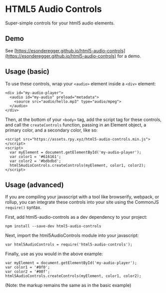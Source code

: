 # HTML5 Audio Controls

Super-simple controls for your html5 audio elements.

## Demo

See [https://esonderegger.github.io/html5-audio-controls](https://esonderegger.github.io/html5-audio-controls) for a demo.

## Usage (basic)

To use these controls, wrap your `<audio>` element inside a `<div>` element:

    <div id="my-audio-player">
      <audio id="my-audio" preload="metadata">
        <source src="audio/hello.mp3" type="audio/mpeg">
      </audio>
    </div>

Then, at the bottom of your `<body>` tag, add the script tag for these controls, and call the `createControls` function, passing in an Element object, a primary color, and a secondary color, like so:

    <script src="https://assets.rpy.xyz/html5-audio-controls.min.js"></script>
    <script>
      var myElement = document.getElementById('my-audio-player');
      var color1 = '#616161';
      var color2 = '#bdbdbd';
      html5AudioControls.createControls(myElement, color1, color2);
    </script>

## Usage (advanced)

If you are compiling your javascript with a tool like browserify, webpack, or rollup, you can integrate these controls into your site using the CommonJS `require()` syntax.

First, add html5-audio-controls as a dev dependency to your project:

    npm install --save-dev html5-audio-controls

Next, import the html5AudioControls module into your javascript:

    var html5AudioControls = require('html5-audio-controls');

Finally, use as you would in the above example:

    var myElement = document.getElementById('my-audio-player');
    var color1 = '#0f0';
    var color2 = '#00f';
    html5AudioControls.createControls(myElement, color1, color2);

(Note: the markup remains the same as in the basic example)
